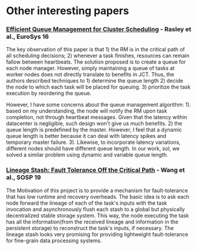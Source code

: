 # Other interesting papers

### [Efficient Queue Management for Cluster Scheduling](https://www.cse.ust.hk/~weiwa/teaching/Fall16-COMP6611B/reading_list/Yaq.pdf) - Rasley et al., EuroSys 16 

The key observation of this paper is that 1\) the RM is in the critical path of all scheduling decisions; 2\) whenever a task finishes, resources can remain fallow between heartbeats. The solution proposed is to create a queue for each node manager. However, simply maintaining a queue of tasks at worker nodes does not directly translate to benefits in JCT. Thus, the authors described techniques to 1\) determine the queue length 2\) decide the node to which each task will be placed for queuing. 3\) prioritize the task execution by reordering the queue.

However, I have some concerns about the queue management algorithm: 1\). based on my understanding, the node will notify the RM upon task completion, not through heartbeat messages. Given that the latency within datacenter is negligible, such design won't give us much benefits.  2\) the queue length is predefined  by the master. However, I feel that a dynamic queue length is better because it can deal with latency spikes and temporary master failure. 3\). Likewise, to incorporate latency variations, different nodes should have different queue length. In our work, sol, we solved a similar problem using dynamic and variable queue length. 

### [**Lineage Stash: Fault Tolerance Off the Critical Path**](https://dl.acm.org/authorize?N695036) **- Wang et al., SOSP 19**

The Motivation of this project is to provide a mechanism for fault-tolerance that has low runtime and recovery overheads. The basic idea is to ask each node forward the lineage of each of the task's inputs with the task invocation and asynchronously flush each stash to a global but physically decentralized stable storage system. This way, the node executing the task has all the information\(from the received lineage and information in the persistent storage\) to reconstruct the task's inputs, if necessary. The lineage stash looks very promising for providing lightweight fault-tolerance for fine-grain data processing systems.

